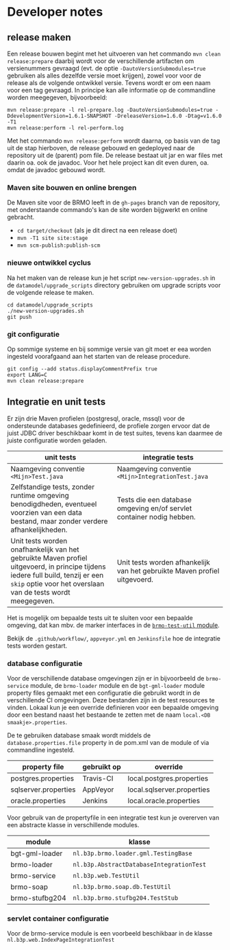 # Developer notes


## release maken

Een release bouwen begint met het uitvoeren van het commando `mvn clean release:prepare`
daarbij wordt voor de verschillende artifacten om versienummers gevraagd (evt. de
optie `-DautoVersionSubmodules=true` gebruiken als alles dezelfde versie moet krijgen),
zowel voor voor de release als de volgende ontwikkel versie.
Tevens wordt er om een naam voor een tag gevraagd. In principe kan alle informatie op de
commandline worden meegegeven, bijvoorbeeld:

```
mvn release:prepare -l rel-prepare.log -DautoVersionSubmodules=true -DdevelopmentVersion=1.6.1-SNAPSHOT -DreleaseVersion=1.6.0 -Dtag=v1.6.0 -T1
mvn release:perform -l rel-perform.log
```

Met het commando `mvn release:perform` wordt daarna, op basis van de tag uit de
stap hierboven, de release gebouwd en gedeployed naar de repository uit de (parent)
pom file. De release bestaat uit jar en war files met daarin oa. ook de javadoc.
Voor het hele project kan dit even duren, oa. omdat de javadoc gebouwd wordt.

### Maven site bouwen en online brengen

De Maven site voor de BRMO leeft in de `gh-pages` branch van de repository, met onderstaande commando's kan de site worden bijgwerkt en online gebracht.

- `cd target/checkout` (als je dit direct na een release doet)
- `mvn -T1 site site:stage`
- `mvn scm-publish:publish-scm`

### nieuwe ontwikkel cyclus

Na het maken van de release kun je het script `new-version-upgrades.sh` in de `datamodel/upgrade_scripts` directory gebruiken om upgrade scripts voor de volgende release te maken.

```
cd datamodel/upgrade_scripts
./new-version-upgrades.sh
git push
```


### git configuratie

Op sommige systeme en bij sommige versie van git moet er eea worden ingesteld voorafgaand aan het starten van de release procedure.

```
git config --add status.displayCommentPrefix true
export LANG=C
mvn clean release:prepare
```

## Integratie en unit tests

Er zijn drie Maven profielen (postgresql, oracle, mssql) voor de ondersteunde databases gedefinieerd,
de profiele zorgen ervoor dat de juist JDBC driver beschikbaar komt in de test suites,
tevens kan daarmee de juiste configuratie worden geladen.

| unit tests | integratie tests |
| ---------- | -----------------|
|Naamgeving conventie `<Mijn>Test.java`  |Naamgeving conventie `<Mijn>IntegrationTest.java`  |
|Zelfstandige tests, zonder runtime omgeving benodigdheden, eventueel voorzien van een data bestand, maar zonder verdere afhankelijkheden.  |Tests die een database omgeving en/of servlet container nodig hebben.  |
|Unit tests worden onafhankelijk van het gebruikte Maven profiel uitgevoerd, in principe tijdens iedere full build, tenzij er een `skip` optie voor het overslaan van de tests wordt meegegeven.  |Unit tests worden afhankelijk van het gebruikte Maven profiel uitgevoerd.  |

Het is mogelijk om bepaalde tests uit te sluiten voor een bepaalde omgeving, dat kan mbv. de marker interfaces in de [`brmo-test-util` module](/brmo/brmo-test-util/index.html).

Bekijk de `.github/workflow/`, `appveyor.yml` en `Jenkinsfile` hoe de integratie tests worden gestart.

### database configuratie

Voor de verschillende database omgevingen zijn er in bijvoorbeeld de `brmo-service` module,
de `brmo-loader` module en de `bgt-gml-loader` module property files gemaakt met een
configuratie die gebruikt wordt in de verschillende CI omgevingen. Deze bestanden zijn 
in de test resources te vinden. Lokaal kun je een override definieren voor een bepaalde
omgeving door een bestand naast het bestaande te zetten met de naam `local.<DB smaakje>.properties`.

De te gebruiken database smaak wordt middels de `database.properties.file` property in de pom.xml van de
module of via commandline ingesteld.

| property file       | gebruikt op | override                  |
| ------------------- | ----------- | ------------------------- |
|postgres.properties  |Travis-CI    |local.postgres.properties  |
|sqlserver.properties |AppVeyor     |local.sqlserver.properties |
|oracle.properties    |Jenkins      |local.oracle.properties    |

Voor gebruik van de propertyfile in een integratie test kun je overerven van een
abstracte klasse in verschillende modules.

| module         | klasse                                  |
| -------------- | --------------------------------------- |
|bgt-gml-loader  |`nl.b3p.brmo.loader.gml.TestingBase`     |
|brmo-loader     |`nl.b3p.AbstractDatabaseIntegrationTest` |
|brmo-service    |`nl.b3p.web.TestUtil`                    |
|brmo-soap       |`nl.b3p.brmo.soap.db.TestUtil`           |
|brmo-stufbg204  |`nl.b3p.brmo.stufbg204.TestStub`         |


### servlet container configuratie

Voor de brmo-service module is een voorbeeld beschikbaar in de klasse `nl.b3p.web.IndexPageIntegrationTest`

